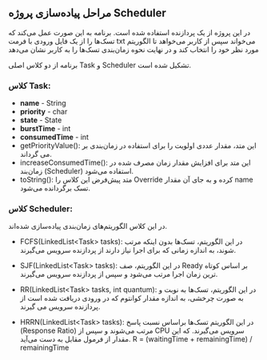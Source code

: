 ## مراحل پیاده‌سازی پروژه Scheduler

در این پروژه از یک پردازنده استفاده شده است.
برنامه به این صورت عمل می‌کند که تسک‌ها را از یک فایل ورودی با فرمت txt می‌خواند
سپس از کاربر می‌خواهد تا الگوریتم مورد نظر خود را انتخاب کند
و در نهایت نحوه زمان‌بندی تسک‌ها را به کاربر نشان می‌دهد

برنامه از دو کلاس اصلی Task و Scheduler تشکیل شده است.

### کلاس Task:

- **name** - String
- **priority** - char
- **state** - State
- **burstTime** - int
- **consumedTime** - int
- getPriorityValue(): این متد، مقدار عددی اولویت را برای استفاده در زمان‌بندی بر می گرداند.
- increaseConsumedTime(): این متد برای افزایش مقدار زمان مصرف شده در زمان‌بند (Scheduler) استفاده می‌شود.
- toString(): متد پیش‌فرض این کلاس را Override کرده و به جای آن مقدار name تسک برگردانده می‌شود.

### کلاس Scheduler:
در این کلاس الگوریتم‌های زمان‌بندی پیاده‌سازی شده‌اند.

- FCFS(LinkedList\<Task> tasks): در این الگوریتم، تسک‌ها بدون اینکه مرتب شوند، به اندازه زمانی که برای اجرا نیاز دارند از پردازنده سرویس می‌گیرند.

- SJF(LinkedList\<Task> tasks): در این الگوریتم، صف Ready بر اساس کوتاه ترین زمان اجرا مرتب می‌شود و سپس از پردازنده سرویس می‌گیرند.

- RR(LinkedList\<Task> tasks, int quantum): در این الگوریتم، تسک‌ها به نوبت و به صورت چرخشی، به اندازه مقدار کوانتوم که در ورودی دریافت شده است از پردازنده سرویس می گیرند.

- HRRN(LinkedList\<Task> tasks): در این الگوریتم تسک‌ها براساس نسبت پاسخ (Response Ratio) مرتب می‌شوند و سپس از CPU سرویس می‌گیرند. که این مقدار از فرمول مقابل به دست می‌آید.
R = (waitingTime + remainingTime) / remainingTime